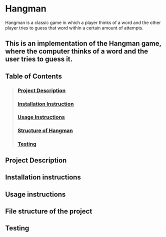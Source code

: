 # Hangman
Hangman is a classic game in which a player thinks of a word and the other player tries to guess that word within a certain amount of attempts.

This is an implementation of the Hangman game, where the computer thinks of a word and the user tries to guess it. 
---
## Table of Contents
> ### [Project Description](#project-description)
> ### [Installation Instruction](#installation-instruction)
> ### [Usage Instructions](#usage-instructions)
> ### [Structure of Hangman](#file-structure-of-the-project)
> ### [Testing](#testing)
 











## Project Description
## Installation instructions
## Usage instructions
## File structure of the project
## Testing
##